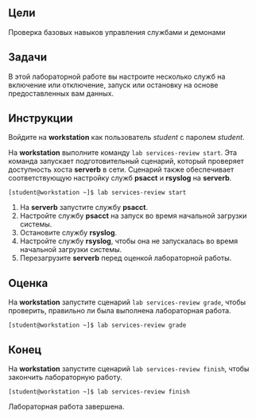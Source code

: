 ## Цели

Проверка базовых навыков управления службами и демонами

## Задачи

В этой лабораторной работе вы настроите несколько служб на включение или отключение, запуск или остановку на основе предоставленных вам данных.

## Инструкции

Войдите на **workstation** как пользователь *student* с паролем *student*.

На **workstation** выполните команду `lab services-review start`. Эта команда запускает подготовительный сценарий, который проверяет доступность хоста **serverb** в сети. Сценарий также обеспечивает соответствующую настройку служб **psacct** и **rsyslog** на **serverb**.

```
[student@workstation ~]$ lab services-review start
```

1.	На **serverb** запустите службу **psacct**.
2.	Настройте службу **psacct** на запуск во время начальной загрузки системы.
3.	Остановите службу **rsyslog**.
4.	Настройте службу **rsyslog**, чтобы она не запускалась во время начальной загрузки системы.
5.	Перезагрузите **serverb** перед оценкой лабораторной работы.

## Оценка

На **workstation** запустите сценарий `lab services-review grade`, чтобы проверить, правильно ли была выполнена лабораторная работа.

```
[student@workstation ~]$ lab services-review grade
```

## Конец

На **workstation** запустите сценарий `lab services-review finish`, чтобы закончить лабораторную работу.

```
[student@workstation ~]$ lab services-review finish
```

Лабораторная работа завершена.
